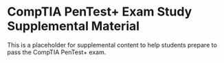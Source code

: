 # CompTIA PenTest+ Exam Study Supplemental Material

This is a placeholder for supplemental content to help students prepare to pass the CompTIA PenTest+ exam.

